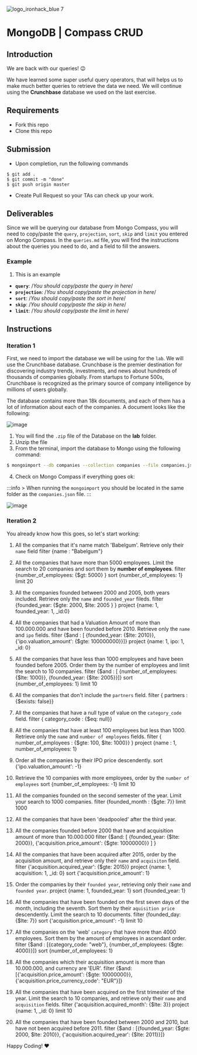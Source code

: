 ![logo_ironhack_blue 7](https://user-images.githubusercontent.com/23629340/40541063-a07a0a8a-601a-11e8-91b5-2f13e4e6b441.png)

# MongoDB | Compass CRUD

## Introduction

We are back with our queries! :wink:

We have learned some super useful query operators, that will helps us to make much better queries to retrieve the data we need. We will continue using the **Crunchbase** database we used on the last exercise.


## Requirements

- Fork this repo
- Clone this repo


## Submission

- Upon completion, run the following commands
```
$ git add .
$ git commit -m "done"
$ git push origin master
```
- Create Pull Request so your TAs can check up your work.


## Deliverables

Since we will be querying our database from Mongo Compass, you will need to copy/paste the `query`, `projection`, `sort`, `skip` and `limit` you entered on Mongo Compass. In the `queries.md` file, you will find the instructions about the queries you need to do, and a field to fill the answers.

### Example

1. This is an example
 - **`query`**: /*You should copy/paste the query in here*/
 - **`projection`**: /*You should copy/paste the projection in here*/
 - **`sort`**: /*You should copy/paste the sort in here*/
 - **`skip`**: /*You should copy/paste the skip in here*/
 - **`limit`**: /*You should copy/paste the limit in here*/

## Instructions

### Iteration 1

First, we need to import the database we will be using for the `lab`. We will use the Crunchbase database. Crunchbase is the premier destination for discovering industry trends, investments, and news about hundreds of thousands of companies globally. From startups to Fortune 500s, Crunchbase is recognized as the primary source of company intelligence by millions of users globally.

The database contains more than 18k documents, and each of them has a lot of information about each of the companies. A document looks like the following:

![image](https://user-images.githubusercontent.com/23629340/36494916-d6db1770-1733-11e8-903e-5119b3c1b688.png)

1. You will find the `.zip` file of the Database on the **lab** folder.
2. Unzip the file
3. From the terminal, import the database to Mongo using the following command:
```bash
$ mongoimport --db companies --collection companies --file companies.json
```
4. Check on Mongo Compass if everything goes ok:

:::info >
When running the `mongoimport` you should be located in the same folder as the `companies.json` file.
:::

![image](https://user-images.githubusercontent.com/23629340/36534191-1f1bc5ec-17c6-11e8-9463-4945679b98c0.png)


### Iteration 2

You already know how this goes, so let's start working:

1. All the companies that it's name match 'Babelgum'. Retrieve only their `name` field
    filter  {name : "Babelgum"}

2. All the companies that have more than 5000 employees. Limit the search to 20 companies and sort them by **number of employees**.
    filter {number_of_employees: {$gt: 5000} }
    sort {number_of_employees: 1}
    limit 20

3. All the companies founded between 2000 and 2005, both years included. Retrieve only the `name` and `founded_year` fileds.
    filter {founded_year: {$gte: 2000, $lte: 2005 } }
    project {name: 1, founded_year: 1, _id:0}

4. All the companies that had a Valuation Amount of more than 100.000.000 and have been founded before 2010. Retrieve only the `name` and `ipo` fields.
    filter {$and : [ {founded_year: {$lte: 2010}}, {'ipo.valuation_amount': {$gte: 100000000}}]}
    project {name: 1, ipo: 1, _id: 0}

5. All the companies that have less than 1000 employees and have been founded before 2005. Order them by the number of employees and limit the search to 10 companies.
    filter {$and : [ {number_of_employees: {$lte: 1000}}, {founded_year: {$lte: 2005}}]}
    sort {number_of_employees: 1}
    limit 10

6. All the companies that don't include the `partners` field.
    filter { partners : {$exists: false}}

7. All the companies that have a null type of value on the `category_code` field.
    filter { category_code : {$eq: null}}

8. All the companies that have at least 100 employees but less than 1000. Retrieve only the `name` and `number of employees` fields.
    filter { number_of_employees : {$gte: 100, $lte: 1000}}	}
    project {name : 1, number_of_employees: 1}

9. Order all the companies by their IPO price descendently.
    sort {'ipo.valuation_amount': -1}

10. Retrieve the 10 companies with more employees, order by the `number of employees`
    sort {number_of_employees: -1}
    limit 10

11. All the companies founded on the second semester of the year. Limit your search to 1000 companies.
    filter {founded_month : {$gte: 7}}
    limit 1000

12. All the companies that have been 'deadpooled' after the third year.
13. All the companies founded before 2000 that have and acquisition amount of more than 10.000.000
    filter {$and: [ {founded_year: {$lte: 2000}}, {'acquisition.price_amount': {$gte: 10000000}} ] }

14. All the companies that have been acquired after 2015, order by the acquisition amount, and retrieve only their `name` and `acquisiton` field.
    filter {'acquisition.acquired_year': {$gte: 2015}}
    project {name: 1, acquisition: 1, _id: 0}
    sort {'acquisition.price_amount': 1}

15. Order the companies by their `founded year`, retrieving only their `name` and `founded year`.
    project {name: 1, founded_year: 1}
    sort {founded_year: 1}

16. All the companies that have been founded on the first seven days of the month, including the seventh. Sort them by their `aquisition price` descendently. Limit the search to 10 documents.
    filter {founded_day: {$lte: 7}}
    sort {'acquisition.price_amount': -1}
    limit 10

17. All the companies on the 'web' `category` that have more than 4000 employees. Sort them by the amount of employees in ascendant order.
    filter {$and : [{category_code: "web"}, {number_of_employees: {$gte: 4000}}]}
    sort {number_of_employees: 1}

18. All the companies which their acquisition amount is more than 10.000.000, and currency are 'EUR'.
    filter {$and: [{'acquisition.price_amount': {$gte: 10000000}}, {'acquisition.price_currency_code': "EUR"}]}

19. All the companies that have been acquired on the first trimester of the year. Limit the search to 10 companies, and retrieve only their `name` and `acquisition` fields.
    filter {'acquisition.acquired_month': {$lte: 3}}
    project {name: 1, _id: 0}
    limit 10

20. All the companies that have been founded between 2000 and 2010, but have not been acquired before 2011.
    filter {$and : [{founded_year: {$gte: 2000, $lte: 2010}}, {'acquisition.acquired_year': {$lte: 2011}}]}


Happy Coding! :heart:
